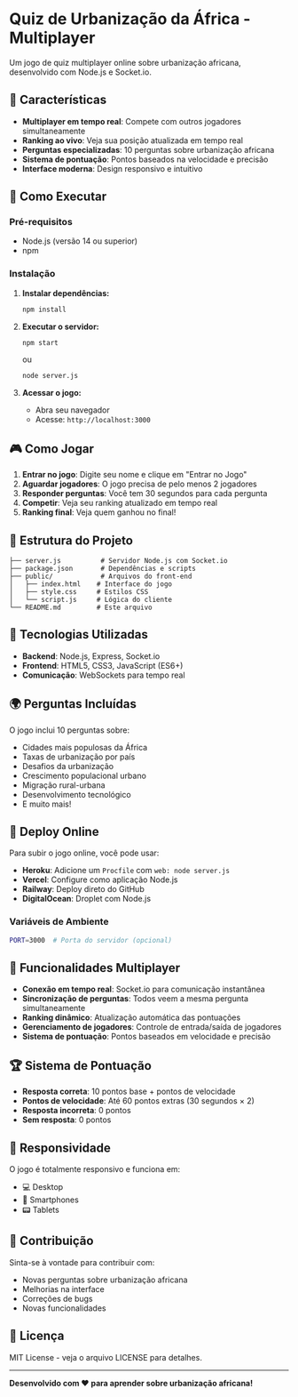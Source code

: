 # Quiz de Urbanização da África - Multiplayer

Um jogo de quiz multiplayer online sobre urbanização africana, desenvolvido com Node.js e Socket.io.

## 🎯 Características

- **Multiplayer em tempo real**: Compete com outros jogadores simultaneamente
- **Ranking ao vivo**: Veja sua posição atualizada em tempo real
- **Perguntas especializadas**: 10 perguntas sobre urbanização africana
- **Sistema de pontuação**: Pontos baseados na velocidade e precisão
- **Interface moderna**: Design responsivo e intuitivo

## 🚀 Como Executar

### Pré-requisitos
- Node.js (versão 14 ou superior)
- npm

### Instalação

1. **Instalar dependências:**
   ```bash
   npm install
   ```

2. **Executar o servidor:**
   ```bash
   npm start
   ```
   ou
   ```bash
   node server.js
   ```

3. **Acessar o jogo:**
   - Abra seu navegador
   - Acesse: `http://localhost:3000`

## 🎮 Como Jogar

1. **Entrar no jogo**: Digite seu nome e clique em "Entrar no Jogo"
2. **Aguardar jogadores**: O jogo precisa de pelo menos 2 jogadores
3. **Responder perguntas**: Você tem 30 segundos para cada pergunta
4. **Competir**: Veja seu ranking atualizado em tempo real
5. **Ranking final**: Veja quem ganhou no final!

## 📁 Estrutura do Projeto

```
├── server.js          # Servidor Node.js com Socket.io
├── package.json       # Dependências e scripts
├── public/            # Arquivos do front-end
│   ├── index.html    # Interface do jogo
│   ├── style.css     # Estilos CSS
│   └── script.js     # Lógica do cliente
└── README.md         # Este arquivo
```

## 🔧 Tecnologias Utilizadas

- **Backend**: Node.js, Express, Socket.io
- **Frontend**: HTML5, CSS3, JavaScript (ES6+)
- **Comunicação**: WebSockets para tempo real

## 🌍 Perguntas Incluídas

O jogo inclui 10 perguntas sobre:
- Cidades mais populosas da África
- Taxas de urbanização por país
- Desafios da urbanização
- Crescimento populacional urbano
- Migração rural-urbana
- Desenvolvimento tecnológico
- E muito mais!

## 🚀 Deploy Online

Para subir o jogo online, você pode usar:

- **Heroku**: Adicione um `Procfile` com `web: node server.js`
- **Vercel**: Configure como aplicação Node.js
- **Railway**: Deploy direto do GitHub
- **DigitalOcean**: Droplet com Node.js

### Variáveis de Ambiente
```bash
PORT=3000  # Porta do servidor (opcional)
```

## 🎯 Funcionalidades Multiplayer

- **Conexão em tempo real**: Socket.io para comunicação instantânea
- **Sincronização de perguntas**: Todos veem a mesma pergunta simultaneamente
- **Ranking dinâmico**: Atualização automática das pontuações
- **Gerenciamento de jogadores**: Controle de entrada/saída de jogadores
- **Sistema de pontuação**: Pontos baseados em velocidade e precisão

## 🏆 Sistema de Pontuação

- **Resposta correta**: 10 pontos base + pontos de velocidade
- **Pontos de velocidade**: Até 60 pontos extras (30 segundos × 2)
- **Resposta incorreta**: 0 pontos
- **Sem resposta**: 0 pontos

## 📱 Responsividade

O jogo é totalmente responsivo e funciona em:
- 💻 Desktop
- 📱 Smartphones
- 📟 Tablets

## 🤝 Contribuição

Sinta-se à vontade para contribuir com:
- Novas perguntas sobre urbanização africana
- Melhorias na interface
- Correções de bugs
- Novas funcionalidades

## 📄 Licença

MIT License - veja o arquivo LICENSE para detalhes.

---

**Desenvolvido com ❤️ para aprender sobre urbanização africana!**